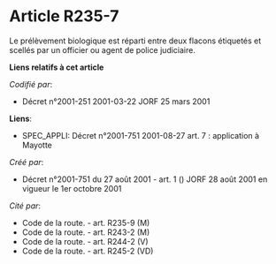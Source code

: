 # Article R235-7

Le prélèvement biologique est réparti entre deux flacons étiquetés et scellés par un officier ou agent de police judiciaire.

**Liens relatifs à cet article**

_Codifié par_:

  - Décret n°2001-251 2001-03-22 JORF 25 mars 2001

**Liens**:

  - SPEC_APPLI: Décret n°2001-751 2001-08-27 art. 7 : application à Mayotte

_Créé par_:

  - Décret n°2001-751 du 27 août 2001 - art. 1 () JORF 28 août 2001 en vigueur le 1er octobre 2001

_Cité par_:

  - Code de la route. - art. R235-9 (M)
  - Code de la route. - art. R243-2 (M)
  - Code de la route. - art. R244-2 (V)
  - Code de la route. - art. R245-2 (VD)
